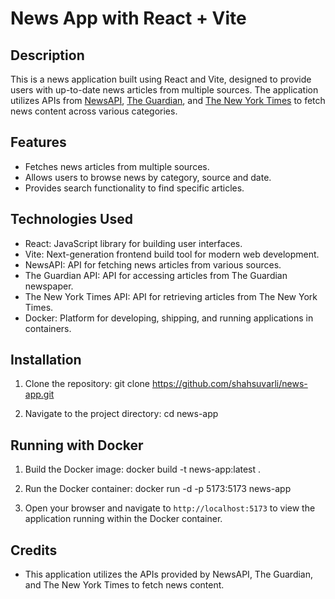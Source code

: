 # News App with React + Vite

## Description

This is a news application built using React and Vite, designed to provide users with up-to-date news articles from multiple sources. The application utilizes APIs from [NewsAPI](https://newsapi.org/), [The Guardian](https://open-platform.theguardian.com/documentation/), and [The New York Times](https://developer.nytimes.com/apis) to fetch news content across various categories.

## Features

- Fetches news articles from multiple sources.
- Allows users to browse news by category, source and date.
- Provides search functionality to find specific articles.

## Technologies Used

- React: JavaScript library for building user interfaces.
- Vite: Next-generation frontend build tool for modern web development.
- NewsAPI: API for fetching news articles from various sources.
- The Guardian API: API for accessing articles from The Guardian newspaper.
- The New York Times API: API for retrieving articles from The New York Times.
- Docker: Platform for developing, shipping, and running applications in containers.

## Installation

1. Clone the repository:
   git clone https://github.com/shahsuvarli/news-app.git

2. Navigate to the project directory:
cd news-app

## Running with Docker

1. Build the Docker image:
   docker build -t news-app:latest .

2. Run the Docker container:
docker run -d -p 5173:5173 news-app

3. Open your browser and navigate to `http://localhost:5173` to view the application running within the Docker container.

## Credits

- This application utilizes the APIs provided by NewsAPI, The Guardian, and The New York Times to fetch news content.
